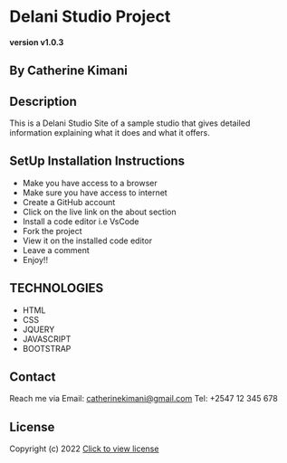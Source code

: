 # Delani Studio Project

#### version v1.0.3

## By Catherine Kimani

## Description
This is a Delani Studio Site of a sample studio that gives detailed information explaining what it does and what it offers.

## SetUp Installation Instructions
* Make you have access to a browser
* Make sure you have access to internet
* Create a GitHub account
* Click on the live link on the about section
* Install a code editor i.e VsCode
* Fork the project
* View it on the installed code editor
* Leave a comment 
* Enjoy!!

## TECHNOLOGIES
* HTML
* CSS
* JQUERY
* JAVASCRIPT
* BOOTSTRAP

## Contact
Reach me via
Email: catherinekimani@gmail.com
Tel: +2547 12 345 678

## License
Copyright (c) 2022 [Click to view license](LICENSE)